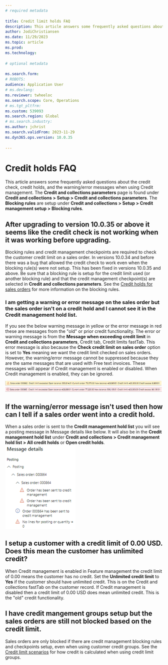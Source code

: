 ```yaml
---
# required metadata

title: Credit limit holds FAQ
description: This article answers some frequently asked questions about credit checks, credit holds and the warning and error messages used in Credit management. 
author: JodiChristiansen
ms.date: 11/29/2023
ms.topic: article
ms.prod: 
ms.technology: 

# optional metadata

ms.search.form:  
# ROBOTS: 
audience: Application User
# ms.devlang: 
ms.reviewer: twheeloc
ms.search.scope: Core, Operations
# ms.tgt_pltfrm: 
ms.custom: 539093
ms.search.region: Global
# ms.search.industry: 
ms.author: jchrist
ms.search.validFrom: 2023-11-29
ms.dyn365.ops.version: 10.0.35

---
```

# Credit holds FAQ

This article answers some frequently asked questions about the credit check, credit holds, and the warning/error messages when using Credit management. The **Credit and collections parameters** page is found under **Credit and collections > Setup > Credit and collections parameters**. The **Blocking rules** are setup under **Credit and collections > Setup > Credit management setup > Blocking rules**. 

## After upgrading to version 10.0.35 or above it seems like the credit check is not working when it was working before upgrading. 

Blocking rules and credit management checkpoints are required to check the customer credit limit on a sales order. In versions 10.0.34 and before there was a bug that allowed the credit check to work even when the blocking rule(s) were not setup. This has been fixed in versions 10.0.35 and above. Be sure that a blocking rule is setup for the credit limit used (or another blocking rule) and that the credit management checkpoint(s) are selected in **Credit and collections parameters**. See the [Credit holds for sales orders](cm-sales-order-credit-holds.md) for more information on the blocking rules. 

### I am getting a warning or error message on the sales order but the sales order isn't on a credit hold and I cannot see it in the Credit management hold list. 

If you see the below warning message in yellow or the error message in red these are messages from the "old" or prior credit functionality. The error or warning message is from the **Message when exceeding credit limit** in **Credit and collections parameters**, Credit tab, Credit limits fastTab. This error message is also because the **Check credit limit on sales order** option is set to **Yes** meaning we want the credit limit checked on sales orders. However, the warning/error message cannot be suppressed because they are the same messages that are used with Free text invoices. These messages will appear if Credit management is enabled or disabled. When Credit management is enabled, they can be ignored. 

[![Sales order warning and error message.](./media/SalesOrderWarning.png)](./media/SalesOrderWarning.png)

## If the warning/error message isn't used then how can I tell if a sales order went into a credit hold. 

When a sales order is sent to the **Credit management hold list** you will see a posting message in Message details like below. It will also be in the **Credit management hold list** under **Credit and collections > Credit management hold list > All credit holds** or **Open credit holds**. 
[![CreditManagmentError.](./media/CreditManagementError.png)](./media/CreditManagementError.png)

## I setup a customer with a credit limit of 0.00 USD. Does this mean the customer has unlimited credit? 

When Credit management is enabled in Feature management the credit limit of 0.00 means the customer has no credit. Set the **Unlimited credit limit** to **Yes** if the customer should have unlimited credit. This is on the Credit and collections fastTab on the customer record. If Credit management is disabled then a credit limit of 0.00 USD does mean unlimited credit. This is the "old" credit functionality. 

## I have credit mangement groups setup but the sales orders are still not blocked based on the credit limit. 

Sales orders are only blocked if there are credit management blocking rules and checkpoints setup, even when using customer credit groups. See the [Credit limit scenarios](credit-limit-scenarios.md) for how credit is calculated when using credit limit groups. 



